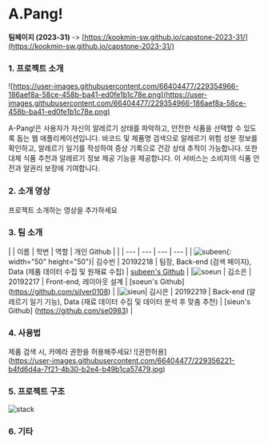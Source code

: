 # A.Pang!

**팀페이지 (2023-31)** -> [https://kookmin-sw.github.io/capstone-2023-31/](https://kookmin-sw.github.io/capstone-2023-31/)

### 1. 프로젝트 소개

![https://user-images.githubusercontent.com/66404477/229354966-186aef8a-58ce-458b-ba41-ed0fe1b1c78e.png](https://user-images.githubusercontent.com/66404477/229354966-186aef8a-58ce-458b-ba41-ed0fe1b1c78e.png)

A-Pang!은 사용자가 자신의 알레르기 상태를 파악하고, 안전한 식품을 선택할 수 있도록 돕는 웹 애플리케이션입니다. 바코드 및 제품명 검색으로 알레르기 위험 성분 정보를 확인하고, 알레르기 일기를 작성하여 증상 기록으로 건강 상태 추적이 가능합니다. 또한 대체 식품 추천과 알레르기 정보 제공 기능을 제공합니다. 이 서비스는 소비자의 식품 안전과 알권리 보장에 기여합니다.

### 2. 소개 영상

프로젝트 소개하는 영상을 추가하세요

### 3. 팀 소개

| | 이름 | 학번 | 역할 | 개인 Github |
| | --- | --- | --- | --- |
| ![subeen](https://user-images.githubusercontent.com/66404477/229356224-a1cfb936-59c2-4947-aa18-1f92d04884ef.png){: width="50" height="50"}| 김수빈 | 20192218 | 팀장, Back-end (검색 페이지), Data (제품 데이터 수집 및 원재료 수집) | [subeen's Github](https://github.com/soosbk) |
|![soeun](https://user-images.githubusercontent.com/66404477/229356219-1b09f8bb-4a2d-48da-86b5-eeba6b67e0e9.png) | 김소은 | 20192217 | Front-end, 레이아웃 설계 | [soeun's Github] (https://github.com/silver0108) |
|![sieun](https://user-images.githubusercontent.com/66404477/229356217-e26e6f80-6623-451a-8572-0db11249a138.png)| 김시은 | 20192219 | Back-end (알레르기 일기 기능), Data (재료 데이터 수집 및 데이터 분석 후 맞춤 추천) | [sieun's Github] (https://github.com/se0983) |

### 4. 사용법

제품 검색 시, 카메라 권한을 허용해주세요!
![권한허용]
<br/>(https://user-images.githubusercontent.com/66404477/229356221-b4fd6d4a-7f21-4b30-b2e4-b49b1ca57479.jpg)

### 5. 프로젝트 구조
![stack](https://user-images.githubusercontent.com/66404477/229356303-b11d7de8-637d-4750-8e3a-5773309321f2.png)
### 6. 기타
